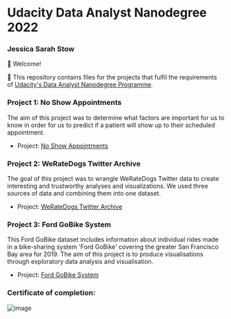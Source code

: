 # Udacity Data Analyst Nanodegree 2022

### Jessica Sarah Stow

👋 Welcome! 

📍 This repository contains files for the projects that fulfil the requirements of [Udacity's Data Analyst Nanodegree Programme](https://www.udacity.com/course/data-analyst-nanodegree--nd002).

### Project 1: No Show Appointments
The aim of this project was to determine what factors are important for us to know in order for us to predict if a patient will show up to their scheduled appointment.  
- Project: [No Show Appointments](https://github.com/jessicastow/Udacity-Data-Analyst-Nanodegree-2022/tree/main/Project1)

### Project 2: WeRateDogs Twitter Archive
The goal of this project was to wrangle WeRateDogs Twitter data to create interesting and trustworthy analyses and visualizations. We used three sources of data and combining them into one dataset.
- Project: [WeRateDogs Twitter Archive](https://github.com/jessicastow/Udacity-Data-Analyst-Nanodegree-2022/tree/main/Project2)

### Project 3: Ford GoBike System
This Ford GoBike dataset includes information about individual rides made in a bike-sharing system 'Ford GoBike' covering the greater San Francisco Bay area for 2019. The aim of this project is to produce visualisations through exploratory data analysis and visualisation.
- Project: [Ford GoBike System](https://github.com/jessicastow/Udacity-Data-Analyst-Nanodegree-2022/tree/main/Project3)

### Certificate of completion: 

![image](https://user-images.githubusercontent.com/56385852/223953112-1f41e8d8-3b7e-45e3-af3b-86efa2396d00.png)
